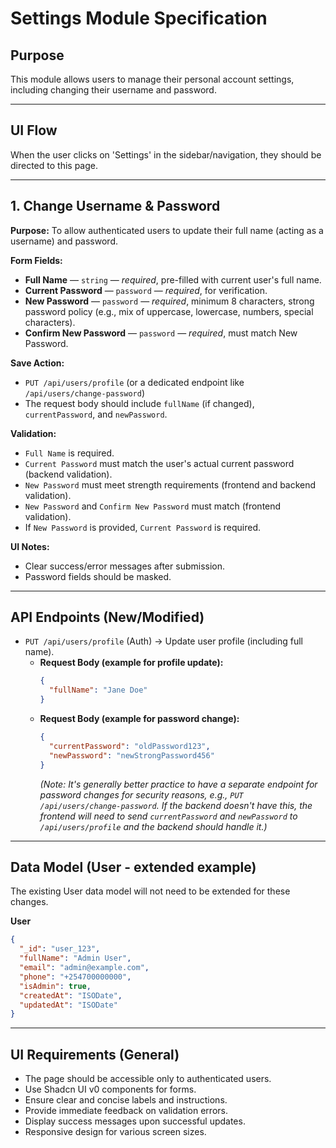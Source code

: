 # Settings Module Specification

## Purpose
This module allows users to manage their personal account settings, including changing their username and password.

---

## UI Flow

When the user clicks on 'Settings' in the sidebar/navigation, they should be directed to this page.

---

## 1. Change Username & Password

**Purpose:** To allow authenticated users to update their full name (acting as a username) and password.

**Form Fields:**
- **Full Name** — `string` — *required*, pre-filled with current user's full name.
- **Current Password** — `password` — *required*, for verification.
- **New Password** — `password` — *required*, minimum 8 characters, strong password policy (e.g., mix of uppercase, lowercase, numbers, special characters).
- **Confirm New Password** — `password` — *required*, must match New Password.

**Save Action:**
- `PUT /api/users/profile` (or a dedicated endpoint like `/api/users/change-password`)
- The request body should include `fullName` (if changed), `currentPassword`, and `newPassword`.

**Validation:**
- `Full Name` is required.
- `Current Password` must match the user's actual current password (backend validation).
- `New Password` must meet strength requirements (frontend and backend validation).
- `New Password` and `Confirm New Password` must match (frontend validation).
- If `New Password` is provided, `Current Password` is required.

**UI Notes:**
- Clear success/error messages after submission.
- Password fields should be masked.

---

## API Endpoints (New/Modified)

- `PUT /api/users/profile` (Auth) → Update user profile (including full name).
  - **Request Body (example for profile update):**
    ```json
    {
      "fullName": "Jane Doe"
    }
    ```
  - **Request Body (example for password change):**
    ```json
    {
      "currentPassword": "oldPassword123",
      "newPassword": "newStrongPassword456"
    }
    ```
    *(Note: It's generally better practice to have a separate endpoint for password changes for security reasons, e.g., `PUT /api/users/change-password`. If the backend doesn't have this, the frontend will need to send `currentPassword` and `newPassword` to `/api/users/profile` and the backend should handle it.)*

---

## Data Model (User - extended example)
The existing User data model will not need to be extended for these changes.

**User**
```json
{
  "_id": "user_123",
  "fullName": "Admin User",
  "email": "admin@example.com",
  "phone": "+254700000000",
  "isAdmin": true,
  "createdAt": "ISODate",
  "updatedAt": "ISODate"
}
```

---

## UI Requirements (General)
- The page should be accessible only to authenticated users.
- Use Shadcn UI v0 components for forms.
- Ensure clear and concise labels and instructions.
- Provide immediate feedback on validation errors.
- Display success messages upon successful updates.
- Responsive design for various screen sizes.
